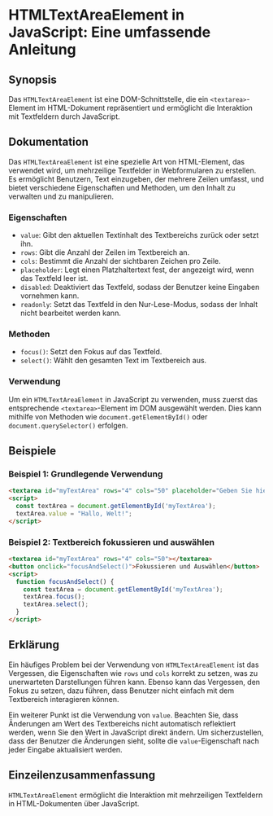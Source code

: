 <!--
Meta Description: # HTMLTextAreaElement in JavaScript: Eine umfassende Anleitung ## Synopsis Das `HTMLTextAreaElement` ist eine DOM-Schnittstelle, die ein `<textarea>`-...
Meta Keywords: textarea, das, die, der, und
-->

# HTMLTextAreaElement in JavaScript: Eine umfassende Anleitung

## Synopsis
Das `HTMLTextAreaElement` ist eine DOM-Schnittstelle, die ein `<textarea>`-Element im HTML-Dokument repräsentiert und ermöglicht die Interaktion mit Textfeldern durch JavaScript.

## Dokumentation
Das `HTMLTextAreaElement` ist eine spezielle Art von HTML-Element, das verwendet wird, um mehrzeilige Textfelder in Webformularen zu erstellen. Es ermöglicht Benutzern, Text einzugeben, der mehrere Zeilen umfasst, und bietet verschiedene Eigenschaften und Methoden, um den Inhalt zu verwalten und zu manipulieren.

### Eigenschaften
- `value`: Gibt den aktuellen Textinhalt des Textbereichs zurück oder setzt ihn.
- `rows`: Gibt die Anzahl der Zeilen im Textbereich an.
- `cols`: Bestimmt die Anzahl der sichtbaren Zeichen pro Zeile.
- `placeholder`: Legt einen Platzhaltertext fest, der angezeigt wird, wenn das Textfeld leer ist.
- `disabled`: Deaktiviert das Textfeld, sodass der Benutzer keine Eingaben vornehmen kann.
- `readonly`: Setzt das Textfeld in den Nur-Lese-Modus, sodass der Inhalt nicht bearbeitet werden kann.

### Methoden
- `focus()`: Setzt den Fokus auf das Textfeld.
- `select()`: Wählt den gesamten Text im Textbereich aus.

### Verwendung
Um ein `HTMLTextAreaElement` in JavaScript zu verwenden, muss zuerst das entsprechende `<textarea>`-Element im DOM ausgewählt werden. Dies kann mithilfe von Methoden wie `document.getElementById()` oder `document.querySelector()` erfolgen.

## Beispiele

### Beispiel 1: Grundlegende Verwendung
```html
<textarea id="myTextArea" rows="4" cols="50" placeholder="Geben Sie hier Ihren Text ein..."></textarea>
<script>
  const textArea = document.getElementById('myTextArea');
  textArea.value = "Hallo, Welt!";
</script>
```

### Beispiel 2: Textbereich fokussieren und auswählen
```html
<textarea id="myTextArea" rows="4" cols="50"></textarea>
<button onclick="focusAndSelect()">Fokussieren und Auswählen</button>
<script>
  function focusAndSelect() {
    const textArea = document.getElementById('myTextArea');
    textArea.focus();
    textArea.select();
  }
</script>
```

## Erklärung
Ein häufiges Problem bei der Verwendung von `HTMLTextAreaElement` ist das Vergessen, die Eigenschaften wie `rows` und `cols` korrekt zu setzen, was zu unerwarteten Darstellungen führen kann. Ebenso kann das Vergessen, den Fokus zu setzen, dazu führen, dass Benutzer nicht einfach mit dem Textbereich interagieren können.

Ein weiterer Punkt ist die Verwendung von `value`. Beachten Sie, dass Änderungen am Wert des Textbereichs nicht automatisch reflektiert werden, wenn Sie den Wert in JavaScript direkt ändern. Um sicherzustellen, dass der Benutzer die Änderungen sieht, sollte die `value`-Eigenschaft nach jeder Eingabe aktualisiert werden.

## Einzeilenzusammenfassung
`HTMLTextAreaElement` ermöglicht die Interaktion mit mehrzeiligen Textfeldern in HTML-Dokumenten über JavaScript.